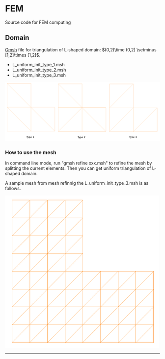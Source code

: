 # FEM
Source code for FEM computing


<h2> Domain</h2>
<a href="http://gmsh.info/">Gmsh</a> file for  triangulation of L-shaped domain: $(0,2)\time (0,2) \setminus [1,2]\times [1,2]$.

<ul>
<li> L_uniform_init_type_1.msh
<li> L_uniform_init_type_2.msh
<li> L_uniform_init_type_3.msh
</ul>

<img src="https://github.com/xfliu/FEM/blob/master/sample_of_initial_mesh.png">

<h3>How to use the mesh</h3>

In command line mode, run "gmsh refine xxx.msh" to refine the mesh by splitting the current elements. Then you can get
uniform triangulation of L-shaped domain.

A sample mesh from mesh refinnig the L_uniform_init_type_3.msh is as follows.

<img src="https://github.com/xfliu/FEM/blob/master/L_uniform_init_type_3_dense_mesh.png" width="500px">


<hr>
